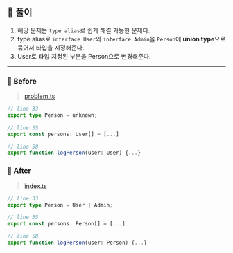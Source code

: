 ## 📝 풀이
1. 해당 문제는 `type alias`로 쉽게 해결 가능한 문제다.
2. type alias로 `interface User`와 `interface Admin`을 `Person`에 **union type**으로 묶어서 타입을 지정해준다.
3. User로 타입 지정된 부분을 Person으로 변경해준다.

---

### 🐤 Before
> [problem.ts](problem.ts)
```ts
// line 33
export type Person = unknown;

// line 35
export const persons: User[] = [...]

// line 58
export function logPerson(user: User) {...}
```

### 🐔 After
> [index.ts](index.ts)
```ts
// line 33
export type Person = User | Admin;

// line 35
export const persons: Person[] = [...]

// line 58
export function logPerson(user: Person) {...}
```